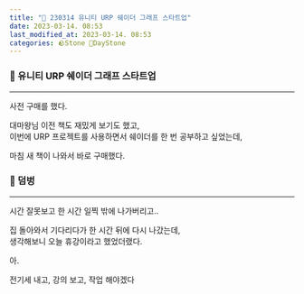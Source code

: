 ```yaml
---
title: "🌱 230314 유니티 URP 쉐이더 그래프 스타트업"
date: 2023-03-14. 08:53
last_modified_at: 2023-03-14. 08:53
categories: 🪨Stone 🌱DayStone
---
```


### 🗿 유니티 URP 쉐이더 그래프 스타트업

---

사전 구매를 했다.  

대마왕님 이전 책도 재밌게 보기도 했고,  
이번에 URP 프로젝트를 사용하면서 쉐이더를 한 번 공부하고 싶었는데,  

마침 새 책이 나와서 바로 구매했다.  

### 🗿 덤벙

---

시간 잘못보고 한 시간 일찍 밖에 나가버리고..  

집 돌아와서 기다리다가 한 시간 뒤에 다시 나갔는데,  
생각해보니 오늘 휴강이라고 했었더랬다.  

아.  

전기세 내고, 강의 보고, 작업 해야겠다  
